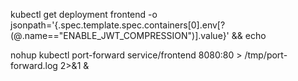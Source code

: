 kubectl get deployment frontend -o jsonpath='{.spec.template.spec.containers[0].env[?(@.name=="ENABLE_JWT_COMPRESSION")].value}' && echo

nohup kubectl port-forward service/frontend 8080:80 > /tmp/port-forward.log 2>&1 &